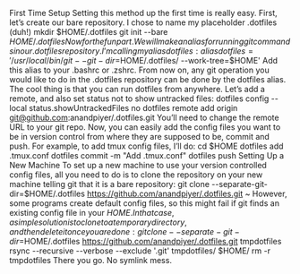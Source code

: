First Time Setup
Setting this method up the first time is really easy. First, let’s create our bare repository. I chose to name my placeholder .dotfiles (duh!)
mkdir $HOME/.dotfiles
git init --bare $HOME/.dotfiles
Now for the fun part. We will make an alias for running git commands in our .dotfiles repository. I’m calling my alias dotfiles:
alias dotfiles='/usr/local/bin/git --git-dir=$HOME/.dotfiles/ --work-tree=$HOME'
Add this alias to your .bashrc or .zshrc. From now on, any git operation you would like to do in the .dotfiles repository can be done by the dotfiles alias. The cool thing is that you can run dotfiles from anywhere.
Let’s add a remote, and also set status not to show untracked files:
dotfiles config --local status.showUntrackedFiles no
dotfiles remote add origin git@github.com:anandpiyer/.dotfiles.git
You’ll need to change the remote URL to your git repo. Now, you can easily add the config files you want to be in version control from where they are supposed to be, commit and push. For example, to add tmux config files, I’ll do:
cd $HOME
dotfiles add .tmux.conf
dotfiles commit -m "Add .tmux.conf"
dotfiles push
Setting Up a New Machine
To set up a new machine to use your version controlled config files, all you need to do is to clone the repository on your new machine telling git that it is a bare repository:
git clone --separate-git-dir=$HOME/.dotfiles https://github.com/anandpiyer/.dotfiles.git ~
However, some programs create default config files, so this might fail if git finds an existing config file in your $HOME. In that case, a simple solution is to clone to a temporary directory, and then delete it once you are done:
git clone --separate-git-dir=$HOME/.dotfiles https://github.com/anandpiyer/.dotfiles.git tmpdotfiles
rsync --recursive --verbose --exclude '.git' tmpdotfiles/ $HOME/
rm -r tmpdotfiles
There you go. No symlink mess.
